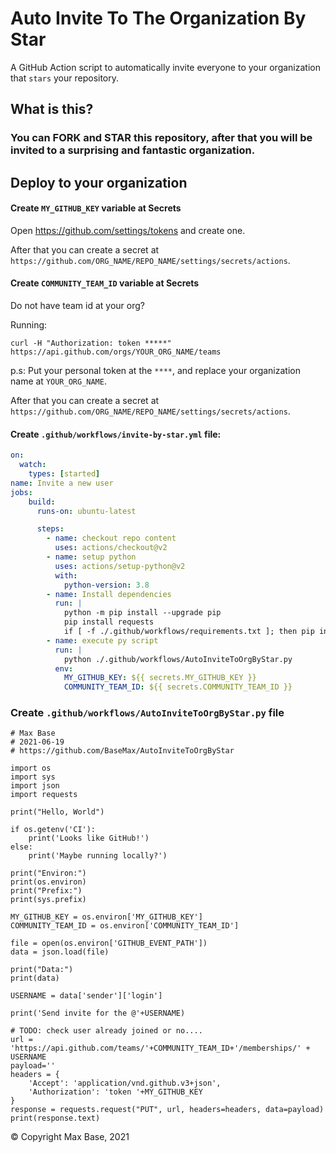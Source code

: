 # Auto Invite To The Organization By Star

A GitHub Action script to automatically invite everyone to your organization that `stars` your repository. 

## What is this?

### You can FORK and STAR this repository, after that you will be invited to a surprising and fantastic organization.

## Deploy to your organization

#### Create `MY_GITHUB_KEY` variable at Secrets

Open https://github.com/settings/tokens and create one.

After that you can create a secret at `https://github.com/ORG_NAME/REPO_NAME/settings/secrets/actions`.

#### Create `COMMUNITY_TEAM_ID` variable at Secrets

Do not have team id at your org?

Running:

```
curl -H "Authorization: token *****" https://api.github.com/orgs/YOUR_ORG_NAME/teams
```

p.s: Put your personal token at the `****`, and replace your organization name at `YOUR_ORG_NAME`.

After that you can create a secret at `https://github.com/ORG_NAME/REPO_NAME/settings/secrets/actions`.

#### Create `.github/workflows/invite-by-star.yml` file:

```yaml
on:
  watch:
    types: [started]
name: Invite a new user
jobs:
    build:
      runs-on: ubuntu-latest

      steps:
        - name: checkout repo content
          uses: actions/checkout@v2
        - name: setup python
          uses: actions/setup-python@v2
          with:
            python-version: 3.8
        - name: Install dependencies
          run: |
            python -m pip install --upgrade pip
            pip install requests
            if [ -f ./.github/workflows/requirements.txt ]; then pip install -r requirements.txt; fi
        - name: execute py script
          run: |
            python ./.github/workflows/AutoInviteToOrgByStar.py
          env:
            MY_GITHUB_KEY: ${{ secrets.MY_GITHUB_KEY }}
            COMMUNITY_TEAM_ID: ${{ secrets.COMMUNITY_TEAM_ID }}
```

### Create `.github/workflows/AutoInviteToOrgByStar.py` file

```
# Max Base
# 2021-06-19
# https://github.com/BaseMax/AutoInviteToOrgByStar

import os
import sys
import json
import requests

print("Hello, World")

if os.getenv('CI'):
    print('Looks like GitHub!')
else:
    print('Maybe running locally?')

print("Environ:")
print(os.environ)
print("Prefix:")
print(sys.prefix)

MY_GITHUB_KEY = os.environ['MY_GITHUB_KEY']
COMMUNITY_TEAM_ID = os.environ['COMMUNITY_TEAM_ID']

file = open(os.environ['GITHUB_EVENT_PATH'])
data = json.load(file)

print("Data:")
print(data)

USERNAME = data['sender']['login']

print('Send invite for the @'+USERNAME)

# TODO: check user already joined or no....
url = 'https://api.github.com/teams/'+COMMUNITY_TEAM_ID+'/memberships/' + USERNAME
payload=''
headers = {
    'Accept': 'application/vnd.github.v3+json',
    'Authorization': 'token '+MY_GITHUB_KEY
}
response = requests.request("PUT", url, headers=headers, data=payload)
print(response.text)
```

© Copyright Max Base, 2021

